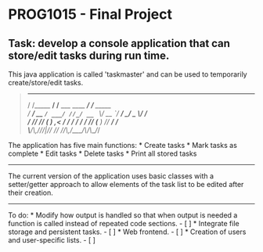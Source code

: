 # PROG1015 - Final Project
## **Task**: develop a console application that can store/edit tasks during run time.

This java application is called 'taskmaster' and can be used to temporarily create/store/edit tasks.

>    __             __                        __               
>   / /_____ ______/ /______ ___  ____ ______/ /____  _____        
>  / __/ __ `/ ___/ //_/ __ `__ \\/ __ `/ ___/ __/ _ \\/ ___/        
> / /_/ /_/ (__  ) ,< / / / / / / /_/ (__  ) /_/  __/ /            
> \\__/\\__,_/____/_/|_/_/ /_/ /_/\\__,_/____/\\__/\\___/_/             
                                                                 
The application has five main functions:
	* Create tasks
	* Mark tasks as complete
	* Edit tasks
	* Delete tasks
	* Print all stored tasks

***

The current version of the application uses basic classes with a setter/getter approach to allow elements of the task list to be edited after their creation. 

***

To do: 
	* Modify how output is handled so that when output is needed a function is called instead of repeated code sections. - [ ]
	* Integrate file storage and persistent tasks. - [ ]
	* Web frontend. - [ ]
	* Creation of users and user-specific lists. - [ ]
